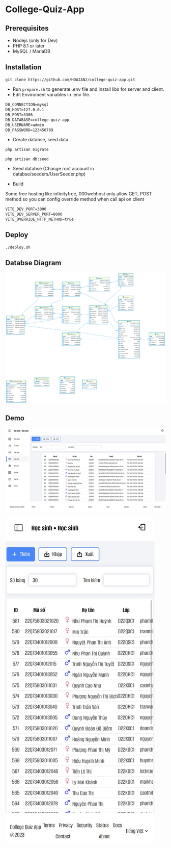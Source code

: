 # College-Quiz-App

## Prerequisites

- Nodejs (only for Dev)
- PHP 8.1 or later
- MySQL / MariaDB

## Installation

``` console
git clone https://github.com/HOAIAN2/college-quiz-app.git
```

- Run `prepare.sh` to generate .env file and install libs for server and client.
- Edit Enviroment variables in .env file.

``` env
DB_CONNECTION=mysql
DB_HOST=127.0.0.1
DB_PORT=3306
DB_DATABASE=college-quiz-app
DB_USERNAME=admin
DB_PASSWORD=123456789
````

- Create databse, seed data

```console
php artisan migrate
```

```console
php artisan db:seed
```

- Seed databse (Change root account in databse/seeders/UserSeeder.php)

- Build

Some free hosting like infinityfree, 000webhost only allow GET, POST method so you can config override method when call api on client

``` env
VITE_DEV_PORT=3000
VITE_DEV_SERVER_PORT=8000
VITE_OVERRIDE_HTTP_METHOD=true
```

## Deploy

```console
./deploy.sh
```

## Databse Diagram

![DB Diagram](./img/college-quiz-app.png)

## Demo

![Desktop](./img/College-Quiz-App_D.jpg)

![Mobile](./img/College-Quiz-App_M.jpg)
